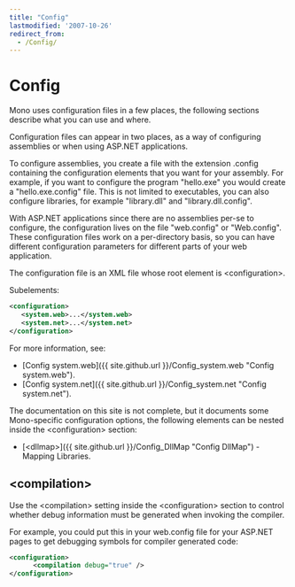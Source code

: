 ```yaml
---
title: "Config"
lastmodified: '2007-10-26'
redirect_from:
  - /Config/
---
```


Config
======

Mono uses configuration files in a few places, the following sections describe what you can use and where.

Configuration files can appear in two places, as a way of configuring assemblies or when using ASP.NET applications.

To configure assemblies, you create a file with the extension .config containing the configuration elements that you want for your assembly. For example, if you want to configure the program "hello.exe" you would create a "hello.exe.config" file. This is not limited to executables, you can also configure libraries, for example "library.dll" and "library.dll.config".

With ASP.NET applications since there are no assemblies per-se to configure, the configuration lives on the file "web.config" or "Web.config". These configuration files work on a per-directory basis, so you can have different configuration parameters for different parts of your web application.

The configuration file is an XML file whose root element is \<configuration\>.

Subelements:

``` xml
<configuration>
   <system.web>...</system.web>
   <system.net>...</system.net>
</configuration>
```

For more information, see:

-   [Config system.web]({{ site.github.url }}/Config_system.web "Config system.web").
-   [Config system.net]({{ site.github.url }}/Config_system.net "Config system.net").

The documentation on this site is not complete, but it documents some Mono-specific configuration options, the following elements can be nested inside the \<configuration\> section:

-   [\<dllmap\>]({{ site.github.url }}/Config_DllMap "Config DllMap") - Mapping Libraries.

\<compilation\>
---------------

Use the \<compilation\> setting inside the \<configuration\> section to control whether debug information must be generated when invoking the compiler.

For example, you could put this in your web.config file for your ASP.NET pages to get debugging symbols for compiler generated code:

``` xml
<configuration>
      <compilation debug="true" />
</configuration>
```

